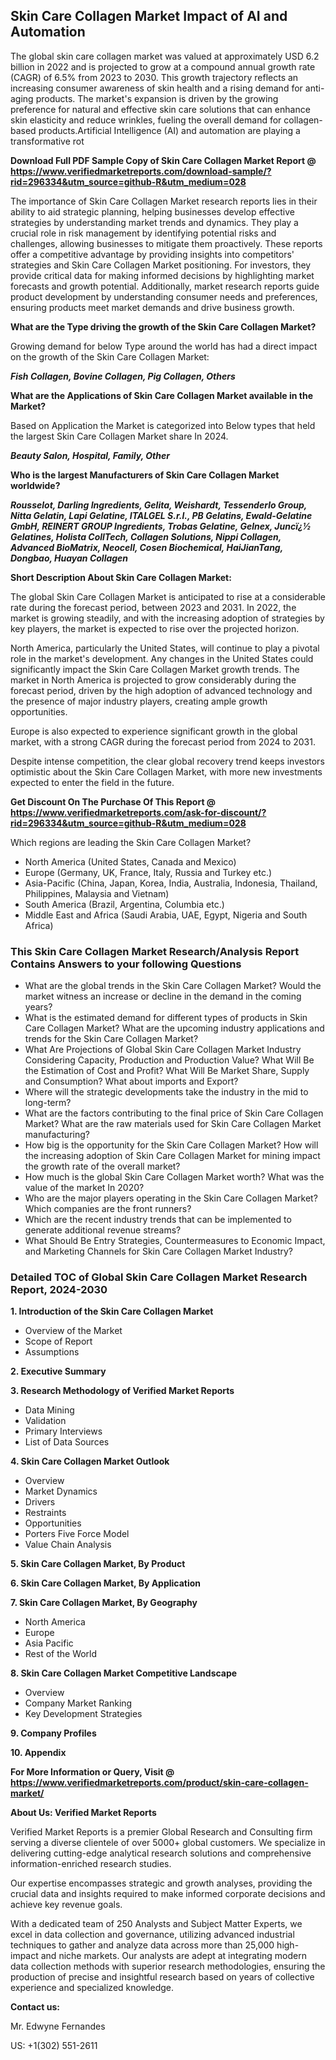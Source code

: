 <h2>Skin Care Collagen Market Impact of AI and Automation</h2>The global skin care collagen market was valued at approximately USD 6.2 billion in 2022 and is projected to grow at a compound annual growth rate (CAGR) of 6.5% from 2023 to 2030. This growth trajectory reflects an increasing consumer awareness of skin health and a rising demand for anti-aging products. The market's expansion is driven by the growing preference for natural and effective skin care solutions that can enhance skin elasticity and reduce wrinkles, fueling the overall demand for collagen-based products.Artificial Intelligence (AI) and automation are playing a transformative rot</p><p id="" class=""><strong>Download Full PDF Sample Copy of Skin Care Collagen Market Report @ <a href="https://www.verifiedmarketreports.com/download-sample/?rid=296334&utm_source=github-R&utm_medium=028" target="_blank">https://www.verifiedmarketreports.com/download-sample/?rid=296334&utm_source=github-R&utm_medium=028</a></strong></p><p>The importance of&nbsp;Skin Care Collagen Market research reports lies in their ability to aid strategic planning, helping businesses develop effective strategies by understanding market trends and dynamics. They play a crucial role in risk management by identifying potential risks and challenges, allowing businesses to mitigate them proactively. These reports offer a competitive advantage by providing insights into competitors' strategies and Skin Care Collagen Market positioning. For investors, they provide critical data for making informed decisions by highlighting market forecasts and growth potential. Additionally, market research reports guide product development by understanding consumer needs and preferences, ensuring products meet market demands and drive business growth.</p><p><strong>What are the&nbsp;Type driving the growth of the Skin Care Collagen Market?</strong></p><p id="" class="">Growing demand for below Type around the world has had a direct impact on the growth of the Skin Care Collagen Market:</p><em><strong>Fish Collagen, Bovine Collagen, Pig Collagen, Others</strong></em></p><strong>What are the&nbsp;Applications&nbsp;of Skin Care Collagen Market available in the Market?</strong></p><p id="" class="">Based on Application the Market is categorized into Below types that held the largest Skin Care Collagen Market share In 2024.</p><em><strong>Beauty Salon, Hospital, Family, Other</strong></em></p><strong>Who is the largest Manufacturers of Skin Care Collagen Market worldwide?</strong></p><p><em><strong>Rousselot, Darling Ingredients, Gelita, Weishardt, Tessenderlo Group, Nitta Gelatin, Lapi Gelatine, ITALGEL S.r.l., PB Gelatins, Ewald-Gelatine GmbH, REINERT GROUP Ingredients, Trobas Gelatine, Gelnex, Juncï¿½ Gelatines, Holista CollTech, Collagen Solutions, Nippi Collagen, Advanced BioMatrix, Neocell, Cosen Biochemical, HaiJianTang, Dongbao, Huayan Collagen</strong></em></p><p id="" class=""><strong>Short Description About Skin Care Collagen Market:</strong></p><p>The global Skin Care Collagen Market is anticipated to rise at a considerable rate during the forecast period, between 2023 and 2031. In 2022, the market is growing steadily, and with the increasing adoption of strategies by key players, the market is expected to rise over the projected horizon.</p><p>North America, particularly the United States, will continue to play a pivotal role in the market's development. Any changes in the United States could significantly impact the Skin Care Collagen Market growth trends. The market in North America is projected to grow considerably during the forecast period, driven by the high adoption of advanced technology and the presence of major industry players, creating ample growth opportunities.</p><p>Europe is also expected to experience significant growth in the global market, with a strong CAGR during the forecast period from 2024 to 2031.</p><p>Despite intense competition, the clear global recovery trend keeps investors optimistic about the Skin Care Collagen Market, with more new investments expected to enter the field in the future.</p><p id="" class=""><strong>Get Discount On The Purchase Of This Report @ <a href="https://www.verifiedmarketreports.com/ask-for-discount/?rid=296334&utm_source=github-R&utm_medium=028" target="_blank">https://www.verifiedmarketreports.com/ask-for-discount/?rid=296334&utm_source=github-R&utm_medium=028</a></strong></p>Which regions are leading the Skin Care Collagen Market?</p><ul><li>North America (United States, Canada and Mexico)</li><li>Europe (Germany, UK, France, Italy, Russia and Turkey etc.)</li><li>Asia-Pacific (China, Japan, Korea, India, Australia, Indonesia, Thailand, Philippines, Malaysia and Vietnam)</li><li>South America (Brazil, Argentina, Columbia etc.)</li><li>Middle East and Africa (Saudi Arabia, UAE, Egypt, Nigeria and South Africa)</li></ul><h3 id="" class="">This Skin Care Collagen Market Research/Analysis Report Contains Answers to your following Questions</h3><ul><li>What are the global trends in the Skin Care Collagen Market? Would the market witness an increase or decline in the demand in the coming years?</li><li>What is the estimated demand for different types of products in Skin Care Collagen Market? What are the upcoming industry applications and trends for the Skin Care Collagen Market?</li><li>What Are Projections of Global Skin Care Collagen Market Industry Considering Capacity, Production and Production Value? What Will Be the Estimation of Cost and Profit? What Will Be Market Share, Supply and Consumption? What about imports and Export?</li><li>Where will the strategic developments take the industry in the mid to long-term?</li><li>What are the factors contributing to the final price of Skin Care Collagen Market? What are the raw materials used for Skin Care Collagen Market manufacturing?</li><li>How big is the opportunity for the Skin Care Collagen Market? How will the increasing adoption of Skin Care Collagen Market for mining impact the growth rate of the overall market?</li><li>How much is the global Skin Care Collagen Market worth? What was the value of the market In 2020?</li><li>Who are the major players operating in the Skin Care Collagen Market? Which companies are the front runners?</li><li>Which are the recent industry trends that can be implemented to generate additional revenue streams?</li><li>What Should Be Entry Strategies, Countermeasures to Economic Impact, and Marketing Channels for Skin Care Collagen Market Industry?</li></ul><h3 id="" class="">Detailed TOC of Global Skin Care Collagen Market Research Report, 2024-2030</h3><p id="" class=""><strong>1. Introduction of the Skin Care Collagen Market</strong></p><ul><li>Overview of the Market</li><li>Scope of Report</li><li>Assumptions</li></ul><p id="" class=""><strong>2. Executive Summary</strong></p><p id="" class=""><strong>3. Research Methodology of Verified Market Reports</strong></p><ul><li>Data Mining</li><li>Validation</li><li>Primary Interviews</li><li>List of Data Sources</li></ul><p id="" class=""><strong>4. Skin Care Collagen Market Outlook</strong></p><ul><li>Overview</li><li>Market Dynamics</li><li>Drivers</li><li>Restraints</li><li>Opportunities</li><li>Porters Five Force Model</li><li>Value Chain Analysis</li></ul><p id="" class=""><strong>5. Skin Care Collagen Market, By Product</strong></p><p id="" class=""><strong>6. Skin Care Collagen Market, By Application</strong></p><p id="" class=""><strong>7. Skin Care Collagen Market, By Geography</strong></p><ul><li>North America</li><li>Europe</li><li>Asia Pacific</li><li>Rest of the World</li></ul><p id="" class=""><strong>8. Skin Care Collagen Market Competitive Landscape</strong></p><ul><li>Overview</li><li>Company Market Ranking</li><li>Key Development Strategies</li></ul><p id="" class=""><strong>9. Company Profiles</strong></p><p id="" class=""><strong>10. Appendix</strong></p><p id="" class=""><strong>For More Information or Query, Visit @ <a href="https://www.verifiedmarketreports.com/product/skin-care-collagen-market/" target="_blank">https://www.verifiedmarketreports.com/product/skin-care-collagen-market/</a></strong></p><p id="" class=""><strong>About Us: Verified Market Reports</strong></p><p id="" class="">Verified Market Reports is a premier Global Research and Consulting firm serving a diverse clientele of over 5000+ global customers. We specialize in delivering cutting-edge analytical research solutions and comprehensive information-enriched research studies.</p><p id="" class="">Our expertise encompasses strategic and growth analyses, providing the crucial data and insights required to make informed corporate decisions and achieve key revenue goals.</p><p id="" class="">With a dedicated team of 250 Analysts and Subject Matter Experts, we excel in data collection and governance, utilizing advanced industrial techniques to gather and analyze data across more than 25,000 high-impact and niche markets. Our analysts are adept at integrating modern data collection methods with superior research methodologies, ensuring the production of precise and insightful research based on years of collective experience and specialized knowledge.</p><p id="" class=""><strong>Contact us:</strong></p><p id="" class="">Mr. Edwyne Fernandes</p><p id="" class="">US: +1(302) 551-2611</p>